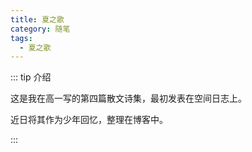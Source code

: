 ```yaml
---
title: 夏之歌
category: 随笔
tags:
  - 夏之歌
---
```


::: tip 介绍

这是我在高一写的第四篇散文诗集，最初发表在空间日志上。

近日将其作为少年回忆，整理在博客中。

:::

<!-- more -->
